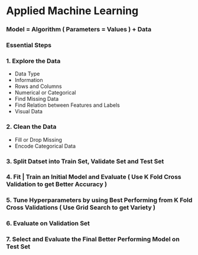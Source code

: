 # Applied Machine Learning

### Model = Algorithm ( Parameters = Values ) + Data

### Essential Steps 

### 1. Explore the Data 
- Data Type 
- Information 
- Rows and Columns 
- Numerical or Categorical 
- Find Missing Data 
- Find Relation between Features and Labels 
- Visual Data 

### 2. Clean the Data 
- Fill or Drop Missing 
- Encode Categorical Data 

### 3. Split Datset into Train Set, Validate Set and Test Set 

### 4. Fit | Train an Initial Model and Evaluate ( Use K Fold Cross Validation to get Better Accuracy )

### 5. Tune Hyperparameters by using Best Performing from K Fold Cross Validations ( Use Grid Search to get Variety )

### 6. Evaluate on Validation Set 

### 7. Select and Evaluate the Final Better Performing Model on Test Set

